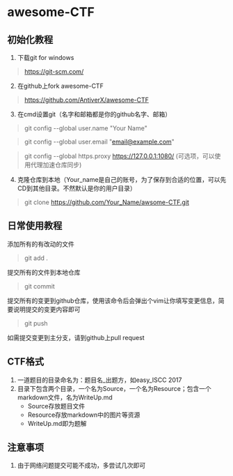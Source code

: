 # awesome-CTF
## 初始化教程
1. 下载git for windows

>https://git-scm.com/

2. 在github上fork awesome-CTF
>https://github.com/AntiverX/awesome-CTF

3. 在cmd设置git（名字和邮箱都是你的github名字、邮箱）
>git config --global user.name "Your Name"

>git config --global user.email "email@example.com"

>git config --global https.proxy https://127.0.0.1:1080/ (可选项，可以使用代理加速仓库同步)

4. 克隆仓库到本地（Your_name是自己的账号，为了保存到合适的位置，可以先CD到其他目录。不然默认是你的用户目录）
>git clone https://github.com/Your_Name/awsome-CTF.git 

## 日常使用教程
添加所有的有改动的文件
>git add . 

提交所有的文件到本地仓库
>git commit

提交所有的变更到github仓库，使用该命令后会弹出个vim让你填写变更信息，简要说明提交的变更内容即可
>git push

如需提交变更到主分支，请到github上pull request

## CTF格式
1. 一道题目的目录命名为：题目名_出题方，如easy_ISCC 2017
2. 目录下包含两个目录，一个名为Source，一个名为Resource；包含一个markdown文件，名为WriteUp.md
    + Source存放题目文件
    + Resource存放markdown中的图片等资源
    + WriteUp.md即为题解


## 注意事项

1. 由于网络问题提交可能不成功，多尝试几次即可
